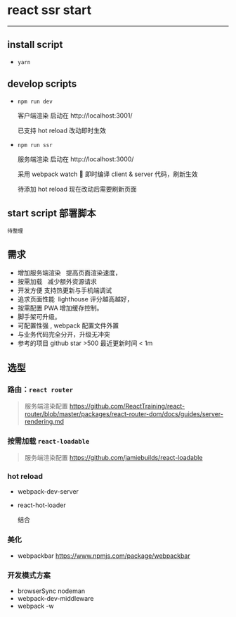 # react ssr start

---

## install script

- `yarn`

## develop scripts

- `npm run dev`

  客户端渲染 启动在 http://localhost:3001/

  已支持 hot reload 改动即时生效

- `npm run ssr`

  服务端渲染 启动在 http://localhost:3000/

  采用 webpack watch  即时编译 client & server 代码，刷新生效

  待添加 hot reload 现在改动后需要刷新页面

## start script 部署脚本

    待整理

## 需求

- 增加服务端渲染   提高页面渲染速度，
- 按需加载   减少额外资源请求
- 开发方便 支持热更新与手机端调试
- 追求页面性能  lighthouse 评分越高越好，
- 按需配置 PWA 增加缓存控制。
- 脚手架可升级。
- 可配置性强 , webpack 配置文件外置
- 与业务代码完全分开，升级无冲突
- 参考的项目 github star >500 最近更新时间 < 1m

## 选型

### 路由：`react router`

> 服务端渲染配置 https://github.com/ReactTraining/react-router/blob/master/packages/react-router-dom/docs/guides/server-rendering.md

### 按需加载 `react-loadable`

> 服务端渲染配置 https://github.com/jamiebuilds/react-loadable

### hot reload

- webpack-dev-server
- react-hot-loader

  结合

### 美化

- webpackbar https://www.npmjs.com/package/webpackbar

### 开发模式方案

- browserSync nodeman
- webpack-dev-middleware
- webpack -w
